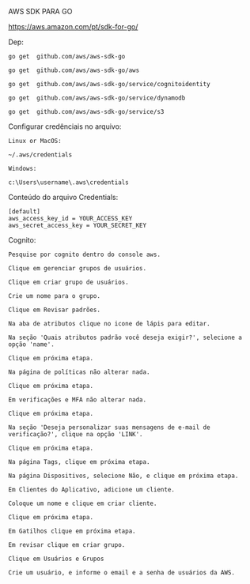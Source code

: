 AWS SDK PARA GO

https://aws.amazon.com/pt/sdk-for-go/

Dep:

    go get  github.com/aws/aws-sdk-go

    go get  github.com/aws/aws-sdk-go/aws

    go get  github.com/aws/aws-sdk-go/service/cognitoidentity

    go get  github.com/aws/aws-sdk-go/service/dynamodb

    go get  github.com/aws/aws-sdk-go/service/s3

Configurar credênciais no arquivo:

    Linux or MacOS:

    ~/.aws/credentials

    Windows:

    c:\Users\username\.aws\credentials

Conteúdo do arquivo Credentials:

    [default]
    aws_access_key_id = YOUR_ACCESS_KEY
    aws_secret_access_key = YOUR_SECRET_KEY


Cognito:

    Pesquise por cognito dentro do console aws.

    Clique em gerenciar grupos de usuários.

    Clique em criar grupo de usuários.

    Crie um nome para o grupo.

    Clique em Revisar padrões.

    Na aba de atributos clique no icone de lápis para editar.

    Na seção 'Quais atributos padrão você deseja exigir?', selecione a opção 'name'.

    Clique em próxima etapa.

    Na página de políticas não alterar nada.

    Clique em próxima etapa.

    Em verificações e MFA não alterar nada.

    Clique em próxima etapa.

    Na seção 'Deseja personalizar suas mensagens de e-mail de verificação?', clique na opção 'LINK'.

    Clique em próxima etapa.

    Na página Tags, clique em próxima etapa.

    Na página Dispositivos, selecione Não, e clique em próxima etapa.

    Em Clientes do Aplicativo, adicione um cliente.

    Coloque um nome e clique em criar cliente.

    Clique em próxima etapa.

    Em Gatilhos clique em próxima etapa.

    Em revisar clique em criar grupo.

    Clique em Usuários e Grupos

    Crie um usuário, e informe o email e a senha de usuários da AWS.

    


